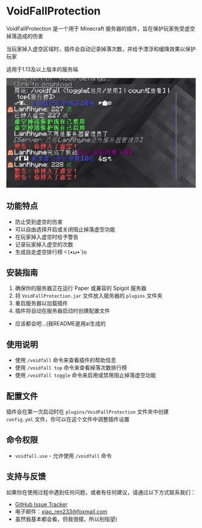 
# VoidFallProtection

VoidFallProtection 是一个用于 Minecraft 服务器的插件，旨在保护玩家免受虚空掉落造成的伤害

当玩家掉入虚空区域时，插件会自动记录掉落次数，并给予漂浮和缓降效果以保护玩家

适用于1.13及以上版本的服务端

![QQ20241002-190801.png](QQ20241002-190801.png)

## 功能特点
- 防止受到虚空的伤害
- 可以自由选择开启或关闭阻止掉落虚空功能
- 在玩家掉入虚空时给予警告
- 记录玩家掉入虚空的次数
- 生成自走虚空排行榜ヾ(•ω•`)o

## 安装指南
1. 确保你的服务器正在运行 Paper 或兼容的 Spigot 服务器
2. 将 `VoidFallProtection.jar` 文件放入服务器的 `plugins` 文件夹
3. 重启服务器以加载插件
4. 插件将自动在服务器启动时创建配置文件
- 应该都会吧...(我README是用ai生成的

## 使用说明
- 使用 `/voidfall` 命令来查看插件的帮助信息
- 使用 `/voidfall top` 命令来查看掉落次数排行榜
- 使用 `/voidfall toggle` 命令来启用或禁用阻止掉落虚空功能
## 配置文件
插件会在第一次启动时在 `plugins/VoidFallProtection` 文件夹中创建 `config.yml` 文件，你可以在这个文件中调整插件设置

## 命令权限
- `voidfall.use` - 允许使用 `/voidfall` 命令

## 支持与反馈
如果你在使用过程中遇到任何问题，或者有任何建议，请通过以下方式联系我们：
- [GitHub Issue Tracker](https://github.com/LanRhyme/VoidFallProtectionPlugin/issues)
- 电子邮件：xiao_ren233@foxmail.com
- 虽然我基本都会看，但我很摆，所以别指望(

